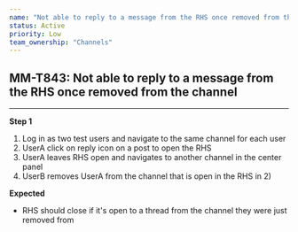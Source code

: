```yaml
---
name: "Not able to reply to a message from the RHS once removed from the channel"
status: Active
priority: Low
team_ownership: "Channels"
---
```


## MM-T843: Not able to reply to a message from the RHS once removed from the channel

---

**Step 1**

1. Log in as two test users and navigate to the same channel for each user
2. UserA click on reply icon on a post to open the RHS
3. UserA leaves RHS open and navigates to another channel in the center panel
4. UserB removes UserA from the channel that is open in the RHS in 2)

**Expected**

- RHS should close if it's open to a thread from the channel they were just removed from
